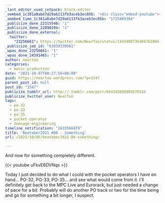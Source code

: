 ```yaml
---
_last_editor_used_jetpack: block-editor
_oembed_1c381a8abe7d29a6113fb3aceb3ec05b: '<div class="embed-youtube"><iframe title="Beatober2021 Jam #06 - Something" width="750" height="563" src="https://www.youtube.com/embed/uFkvE6DVNqs?feature=oembed" frameborder="0" allow="accelerometer; autoplay; clipboard-write; encrypted-media; gyroscope; picture-in-picture; web-share" referrerpolicy="strict-origin-when-cross-origin" allowfullscreen></iframe></div>'
_oembed_time_1c381a8abe7d29a6113fb3aceb3ec05b: "1725469364"
_publicize_done_22315546: "1"
_publicize_done_22890294: "1"
_publicize_done_external:
  twitter:
    "23256661": https://twitter.com/NearTao/status/1445908736304762884
_publicize_job_id: "63859339561"
_wpas_done_23256661: "1"
_wpas_done_24391465: "1"
author: neartao
categories:
  - music-production
date: "2021-10-07T00:27:56+00:00"
guid: https://neartao.wordpress.com/?p=3347
parent_post_id: null
post_id: "3347"
publicize_tumblr_url: http://.tumblr.com/post/664342606993670144
publicize_twitter_user: NearTao
tags:
  - po-32
  - po-33
  - po-35
  - pocket-operator
  - teenage-engineering
timeline_notification: "1633566479"
title: 'Beatober2021 #06 - Something'
url: /2021/10/06/beatober2021-06-something/

---
```

And now for something completely different.

{{< youtube uFkvE6DVNqs >}}

Today I just decided to do what I could with the pocket operators I have on hand... PO-32, PO-33, PO-35... and see what would come from it. I'll definitely get back to the MPC Live and Eurorack, but just needed a change of pace for a bit. Probably will do another PO track or two for the time being and go for something a bit longer, I suspect.
